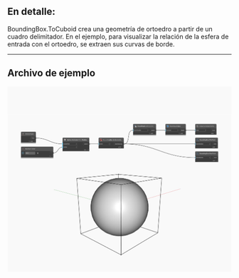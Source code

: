 ## En detalle:
BoundingBox.ToCuboid crea una geometría de ortoedro a partir de un cuadro delimitador. En el ejemplo, para visualizar la relación de la esfera de entrada con el ortoedro, se extraen sus curvas de borde.
___
## Archivo de ejemplo

![ToCuboid](./Autodesk.DesignScript.Geometry.BoundingBox.ToCuboid_img.jpg)

